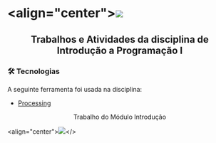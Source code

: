 # <align="center">![](https://user-images.githubusercontent.com/63982257/105641671-1f4fdc00-5e64-11eb-830d-e8f03debe6f2.png)</h1>
## <p align="center">Trabalhos e Atividades da disciplina de Introdução a Programação I</p>

### 🛠 Tecnologias

A seguinte ferramenta foi usada na disciplina:

- [Processing](https://processing.org/)


<p align="center">Trabalho do Módulo Introdução</p>

<align="center">![](https://user-images.githubusercontent.com/63982257/105414848-cb9c8300-5c16-11eb-80af-a6033f298654.png)</>
